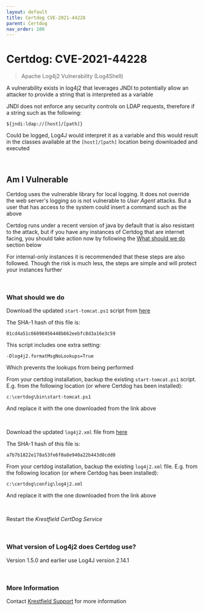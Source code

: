 ```yaml
---
layout: default
title: Certdog CVE-2021-44228
parent: Certdog
nav_order: 100
---
```


# Certdog: CVE-2021-44228

> Apache Log4j2 Vulnerability (Log4Shell)



A vulnerability exists in log4j2 that leverages JNDI to potentially allow an attacker to provide a string that is interpreted as a variable  

JNDI does not enforce any security controls on LDAP requests, therefore if a string such as the following:

```
${jndi:ldap://[host]/[path]}
```

Could be logged, Log4J would interpret it as a variable and this would result in the classes available at the ``[host]/[path]`` location being downloaded and executed

<br>

## Am I Vulnerable

Certdog uses the vulnerable library for local logging. It does not override the web server's logging so is not vulnerable to *User Agent* attacks.  But a user that has access to the system could insert a command such as the above   

Certdog runs under a recent version of java by default that is also resistant to the attack, but if you have any instances of Certdog that are internet facing, you should take action now by following the [What should we do](#what-should-we-do) section below  

For internal-only instances it is recommended that these steps are also followed.  Though the risk is much less, the steps are simple and will protect your instances further  

<br>

### What should we do

Download the updated ``start-tomcat.ps1`` script from [here](https://krestfield.s3.eu-west-2.amazonaws.com/certdog/start-tomcat.ps1)  

The SHA-1 hash of this file is:

```
01cd4a51c66098456448b662eebfc8d3a16e3c59
```



This script includes one extra setting:

```
-Dlog4j2.formatMsgNoLookups=True
```

Which prevents the lookups from being performed

From your certdog installation, backup the existing ``start-tomcat.ps1`` script. E.g. from the following location (or where Certdog has been installed):

```shell
c:\certdog\bin\start-tomcat.ps1
```

And replace it with the one downloaded from the link above  

<br>

Download the updated ``log4j2.xml`` file from [here](https://krestfield.s3.eu-west-2.amazonaws.com/certdog/log4j2.xml)

The SHA-1 hash of this file is:

```
a7b7b1822e178a53fe6f0a8e940a22b443d0cdd0
```

From your certdog installation, backup the existing ``log4j2.xml`` file. E.g. from the following location (or where Certdog has been installed):

```shell
c:\certdog\config\log4j2.xml
```

And replace it with the one downloaded from the link above  

<br>

Restart the *Krestfield CertDog Service*

<br>

### What version of Log4j2 does Certdog use?

Version 1.5.0 and earlier use  Log4J version 2.14.1

<br>

### More Information

Contact [Krestfield Support](mailto:support@krestfield.com) for more information

